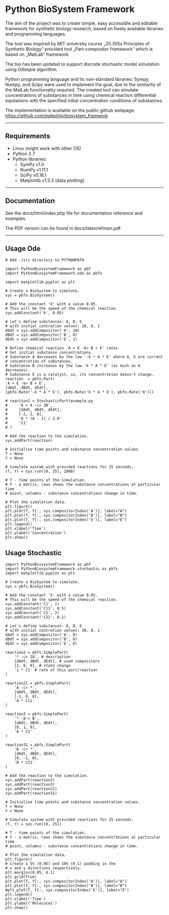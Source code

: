 Python BioSystem Framework
==========================

The aim of the project was to create simple, easy accessible and editable framework for synthetic biology research,  based on freely available libraries and programming languages. 

The tool was inspired by MIT university course „20.305x Principles of Synthetic Biology“ provided tool „Part-compositor framework“ which is based on „MatLab“ framework. 

The too has been updated to support discrete stochastic model simulation using Gillespie algorithm.

Python programming language and its non-standard libraries: Sympy, Numpy, and Scipy were used to implement the goal, due to the similarity of the MatLab functionality required.
The created tool can simulate concentrations of substances in time using chemical reaction differential equitations with the specified initial concentration conditions of substances.

The implementation is available on the public github webpage: 
https://github.com/eglepl/pybiosystem_framwork


----------


Requirements
-------------

- Linux (might work with other OS)
- Python 2.7
- Python libraries:
	- SymPy v1.0
	- NumPy v1.11.1
	- SciPy v0.18.1
	- Matplotlib v1.5.3 (data plotting)

----------

Documentation
-------------

See the docs/html/index.php file for documentation reference and
examples.

The PDF version can be found in docs/latex/refman.pdf 

----------

Usage Ode
---------

```
# Add ./src directory to PYTHONPATH

import PythonBiosystemFramework as pbf
import PythonBiosystemFramework.ode as pbfo

import matplotlib.pyplot as plt

# Create a BioSystem to simulate.
sys = pbfo.BioSystem()

# Add the constant 'k' with a value 0.05.
# This will be the speed of the chemical reaction.
sys.addConstant('k', 0.05)

# Let's define substances: A, B, E
# with initial contration values: 10, 0, 1
dAdt = sys.addCompositor('A', 10)
dBdt = sys.addCompositor('B', 0)
dEdt = sys.addCompositor('E', 1)

# Define chemical reaction 'A + E -k> B + E' rates
# Set initial substance concentrations.
# Substance A decreases by the law '-k * A * E' where A, E are current
# concentration of substances.
# Substance B increases by the law 'k * A * E' (as much as A decreases).
# Substance E is a catalyst, so, its concentration doesn't change.
reaction  = pbfo.Part(
'A + E -k> B + E',
[dAdt, dBdt, dEdt],
[pbfo.Rate('-k * A * E'), pbfo.Rate('k * A * E'), pbfo.Rate('0')])

# reaction2 = StochasticPart(example.py
#     'A + A -c> 2B',
#     [dAdt, dBdt, dEdt],
#     [-2, 2, 0],
#     'A * (A - 1) / 2.0'
#     'C1'
# )

# Add the reaction to the simulation.
sys.addPart(reaction)

# Initialise time points and substance concentration values.
T = None
Y = None

# Simulate system with provided reactions for 25 seconds.
(T, Y) = sys.run([0, 25], 1000)

# T - time points of the simulation.
# Y - a matrix, rows shows the substance concentrations at particular time
# point, columns - substance concentrations change in time.

# Plot the simulation data.
plt.figure()
plt.plot(T, Y[:, sys.compositorIndex('A')], label="A")
plt.plot(T, Y[:, sys.compositorIndex('B')], label="B")
plt.plot(T, Y[:, sys.compositorIndex('E')], label="E")
plt.legend()
plt.xlabel('Time')
plt.ylabel('Concentration')
plt.show()
```

Usage Stochastic
----------------

```
import PythonBiosystemFramework as pbf
import PythonBiosystemFramework.stochastic as pbfs
import matplotlib.pyplot as plt

# Create a BioSystem to simulate.
sys = pbfs.BioSystem()

# Add the constant 'k' with a value 0.05.
# This will be the speed of the chemical reaction.
sys.addConstant('C1', 1)
sys.addConstant('C11', 0.5)
sys.addConstant('C2', 2)
sys.addConstant('C21', 0.1)

# Let's define substances: A, B, E
# with initial contration values: 10, 0, 1
dAdt = sys.addCompositor('A', 0)
dBdt = sys.addCompositor('B', 0)
dEdt = sys.addCompositor('E', 0)

reaction2 = pbfs.SimplePart(
    '* -c> 2A', # description
    [dAdt, dBdt, dEdt], # used compositors
    [2, 0, 0], # state change
    '1 * C1' # rate of this part/reaction
)

reaction21 = pbfs.SimplePart(
    'A -c> *',
    [dAdt, dBdt, dEdt],
    [-1, 0, 0],
    'A * C11'
)

reaction3 = pbfs.SimplePart(
    '* -A-> B',
    [dAdt, dBdt, dEdt],
    [0, 1, 0],
    'A * C2'
)

reaction31 = pbfs.SimplePart(
    'B -c> *',
    [dAdt, dBdt, dEdt],
    [0, -1, 0],
    'B * C21'
)

# Add the reaction to the simulation.
sys.addPart(reaction2)
sys.addPart(reaction3)
sys.addPart(reaction21)
sys.addPart(reaction31)

# Initialise time points and substance concentration values.
T = None
Y = None

# Simulate system with provided reactions for 25 seconds.
(T, Y) = sys.run([0, 25])

# T - time points of the simulation.
# Y - a matrix, rows shows the substance concentrations at particular time
# point, columns - substance concentrations change in time.

# Plot the simulation data.
plt.figure()
# Create a 5% (0.05) and 10% (0.1) padding in the
# x and y directions respectively.
plt.margins(0.05, 0.1)
plt.grid(True)
plt.plot(T, Y[:, sys.compositorIndex('A')], label="A")
plt.plot(T, Y[:, sys.compositorIndex('B')], label="B")
#plt.plot(T, Y[:, sys.compositorIndex('E')], label="E")
plt.legend()
plt.xlabel('Time')
plt.ylabel('Molecules')
plt.show()
```